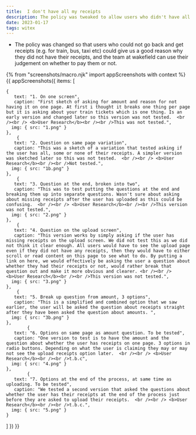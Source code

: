 ```yaml
---
title:  I don't have all my receipts
description: The policy was tweaked to allow users who didn't have all their receipts to give us a 'good reason' in order to get paid
date: 2023-01-17
tags: witex
---
```


* The policy was changed so that users who could not go back and get receipts (e.g. for train, bus, taxi etc) could give us a good reason why they did not have their receipts, and the team at wakefield can use their judgement on whether to pay them or not.


<!-- ## User needs

<b>As a prosecuter </b>
I need to find a case<br />

<b>As a prosecuter </b>
I need to do the thing<br /> -->



{% from "screenshots/macro.njk" import appScreenshots with context %}
{{ appScreenshots({
  items: [

    {
       text: "1. On one screen",
       caption: "First sketch of asking for amount and reason for not having it on one page. At first i thought it breaks one thing per page but it is asking about your train tickets which is one thing. Is an early version and changed later so this version was not tested.  <br /><br /> <b>User Research</b><br /><br />This was not tested.",
      img: { src: "1.png" }
    },
        {
       text: "2. Question on same page variation",
       caption: "This was a sketch of a variation that tested asking if the user has all, some or none of their receipts. A simpler version was sketched later so this was not tested.  <br /><br /> <b>User Research</b><br /><br />Not tested.",
      img: { src: "1b.png" }
    },
        {
       text: "3. Question at the end, broken into two",
       caption: "This was to test putting the questions at the end and breaking them up into separate questions. Wasn't sure about asking about missing receipts after the user has uploaded as this could be confusing.  <br /><br /> <b>User Research</b><br /><br />This version was not tested.",
      img: { src: "2.png" }
    },
        {
       text: "4. Question on the upload screen",
       caption: "This version works by simply asking if the user has missing receipts on the upload screen. We did not test this as we did not think it clear enough. All users would have to see the upload page even if they did not have any receipts, then they would have to either scroll or read content on this page to see what to do. By putting a link on here, we would effectively be asking the user a question about whether they had their receipts or not, would rather break that question out and make it more obvious and clearer. <br /><br /> <b>User Research</b><br /><br />This version was not tested.",
      img: { src: "3.png" }
    },
        {
       text: "5. Break up question from amount, 3 options",
       caption: "This is a simplified and combined option that we saw earlier, the user will be asked the question about receipts straight after they have been asked the question about amounts. ",
      img: { src: "3b.png" }
    },
            {
       text: "6. Options on same page as amount question. To be tested",
       caption: "One version to test is to have the amount and the question about whether the user has receipts on one page. 3 options in radio buttons. Depending on what the user is claiming they may or may not see the upload receipts option later.  <br /><br /> <b>User Research</b><br /><br />t.b.c",
      img: { src: "4.png" }
    },
            {
       text: "7. Options at the end of the process, at same time as uploading. To be tested",
       caption: "We tested a second version that asked the questions about whether the user has their receipts at the end of the process just before they are asked to upload their receipts.  <br /><br /> <b>User Research</b><br /><br />t.b.c.",
      img: { src: "5.png" }
    }
       
        
          
  ]
}) }}



<!-- ## User research -->